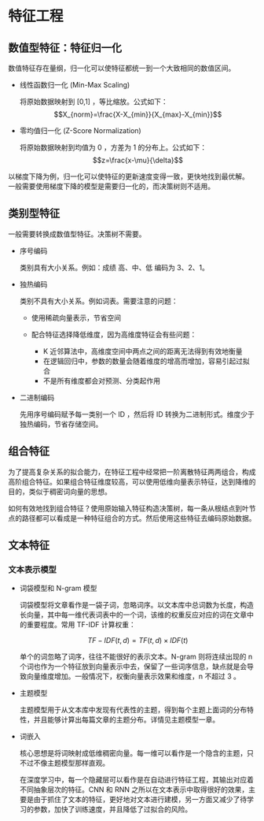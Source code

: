 
# 特征工程

## 数值型特征：特征归一化

数值特征存在量纲，归一化可以使特征都统一到一个大致相同的数值区间。

- 线性函数归一化 (Min-Max Scaling)

   将原始数据映射到 [0,1] ，等比缩放。公式如下：
   $$X_{norm}=\frac{X-X_{min}}{X_{max}-X_{min}}$$

- 零均值归一化 (Z-Score Normalization)

   将原始数据映射到均值为 0 ，方差为 1 的分布上。公式如下：
   $$z=\frac{x-\mu}{\delta}$$

以梯度下降为例，归一化可以使特征的更新速度变得一致，更快地找到最优解。
一般需要使用梯度下降的模型是需要归一化的，而决策树则不适用。

## 类别型特征

一般需要转换成数值型特征。决策树不需要。

- 序号编码

  类别具有大小关系。例如：成绩 高、中、低 编码为 3、2、1。

- 独热编码

  类别不具有大小关系。例如词表。需要注意的问题：
  
  - 使用稀疏向量表示，节省空间
  - 配合特征选择降低维度，因为高维度特征会有些问题：

    - K 近邻算法中，高维度空间中两点之间的距离无法得到有效地衡量
    - 在逻辑回归中，参数的数量会随着维度的增高而增加，容易引起过拟合
    - 不是所有维度都会对预测、分类起作用

- 二进制编码

  先用序号编码赋予每一类别一个 ID ，然后将 ID 转换为二进制形式。维度少于独热编码，节省存储空间。

## 组合特征

为了提高复杂关系的拟合能力，在特征工程中经常把一阶离散特征两两组合，构成高阶组合特征。如果组合特征维度较高，可以使用低维向量表示特征，达到降维的目的，类似于稠密词向量的思想。

如何有效地找到组合特征？使用原始输入特征构造决策树，每一条从根结点到叶节点的路径都可以看成是一种特征组合的方式。然后使用这些特征去编码原始数据。

## 文本特征

### 文本表示模型

- 词袋模型和 N-gram 模型

  词袋模型将文章看作是一袋子词，忽略词序。以文本库中总词数为长度，构造长向量，其中每一维代表词表中的一个词，该维的权重反应对应的词在文章中的重要程度。常用 TF-IDF 计算权重：

  $$TF-IDF(t,d)=TF(t,d) \times IDF(t)$$
  
  单个的词忽略了词序，往往不能很好的表示文本。N-gram 则将连续出现的 n 个词也作为一个特征放到向量表示中去，保留了一些词序信息，缺点就是会导致向量维度增加。一般情况下，权衡向量表示效果和维度，n 不超过 3 。

- 主题模型

  主题模型用于从文本库中发现有代表性的主题，得到每个主题上面词的分布特性，并且能够计算出每篇文章的主题分布。详情见主题模型一章。

- 词嵌入

  核心思想是将词映射成低维稠密向量。每一维可以看作是一个隐含的主题，只不过不像主题模型那样直观。

  在深度学习中，每一个隐藏层可以看作是在自动进行特征工程，其输出对应着不同抽象层次的特征。CNN 和 RNN 之所以在文本表示中取得很好的效果，主要是由于抓住了文本的特征，更好地对文本进行建模，另一方面又减少了待学习的参数，加快了训练速度，并且降低了过拟合的风险。
